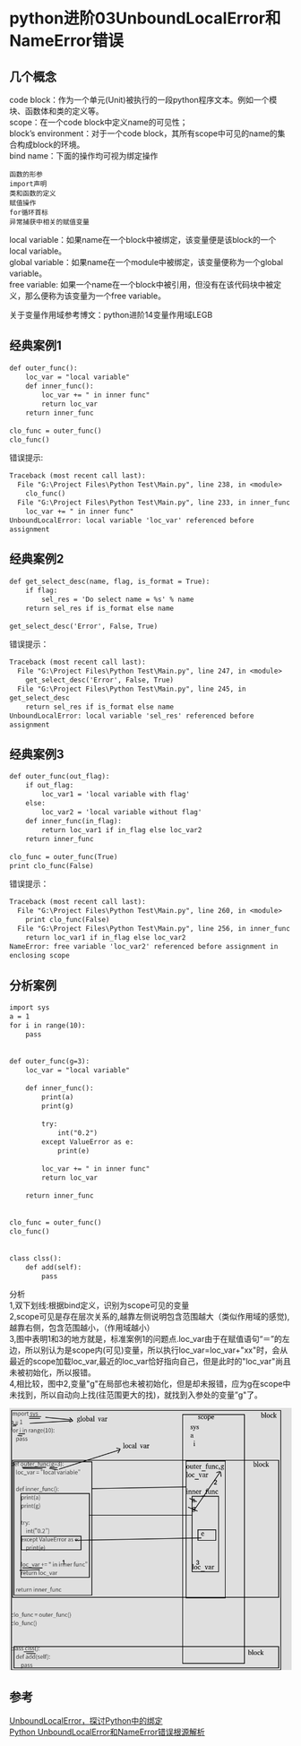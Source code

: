 # python进阶03UnboundLocalError和NameError错误
## 几个概念

code block：作为一个单元(Unit)被执行的一段python程序文本。例如一个模块、函数体和类的定义等。  
scope：在一个code block中定义name的可见性；  
block’s environment：对于一个code block，其所有scope中可见的name的集合构成block的环境。  
bind name：下面的操作均可视为绑定操作  
```
函数的形参
import声明
类和函数的定义
赋值操作
for循环首标
异常捕获中相关的赋值变量
```
local variable：如果name在一个block中被绑定，该变量便是该block的一个local variable。  
global variable：如果name在一个module中被绑定，该变量便称为一个global variable。  
free variable: 如果一个name在一个block中被引用，但没有在该代码块中被定义，那么便称为该变量为一个free variable。  

关于变量作用域参考博文：python进阶14变量作用域LEGB  

## 经典案例1
```
def outer_func():
    loc_var = "local variable"
    def inner_func():
        loc_var += " in inner func"
        return loc_var
    return inner_func

clo_func = outer_func()
clo_func()
```

错误提示:  
```
Traceback (most recent call last):
  File "G:\Project Files\Python Test\Main.py", line 238, in <module>
    clo_func()
  File "G:\Project Files\Python Test\Main.py", line 233, in inner_func
    loc_var += " in inner func"
UnboundLocalError: local variable 'loc_var' referenced before assignment
```
## 经典案例2
```
def get_select_desc(name, flag, is_format = True):
    if flag:
        sel_res = 'Do select name = %s' % name
    return sel_res if is_format else name

get_select_desc('Error', False, True)
```
错误提示：  
```
Traceback (most recent call last):
  File "G:\Project Files\Python Test\Main.py", line 247, in <module>
    get_select_desc('Error', False, True)
  File "G:\Project Files\Python Test\Main.py", line 245, in get_select_desc
    return sel_res if is_format else name
UnboundLocalError: local variable 'sel_res' referenced before assignment
```
## 经典案例3
```
def outer_func(out_flag):
    if out_flag:
        loc_var1 = 'local variable with flag'
    else:
        loc_var2 = 'local variable without flag'
    def inner_func(in_flag):
        return loc_var1 if in_flag else loc_var2
    return inner_func

clo_func = outer_func(True)
print clo_func(False)
```
错误提示：  
```
Traceback (most recent call last):
  File "G:\Project Files\Python Test\Main.py", line 260, in <module>
    print clo_func(False)
  File "G:\Project Files\Python Test\Main.py", line 256, in inner_func
    return loc_var1 if in_flag else loc_var2
NameError: free variable 'loc_var2' referenced before assignment in enclosing scope
```

## 分析案例
```
import sys
a = 1
for i in range(10):
    pass


def outer_func(g=3):
    loc_var = "local variable"

    def inner_func():
        print(a)
        print(g)

        try:
            int("0.2")
        except ValueError as e:
            print(e)

        loc_var += " in inner func"
        return loc_var

    return inner_func


clo_func = outer_func()
clo_func()


class clss():
    def add(self):
        pass
```

分析  
1,双下划线:根据bind定义，识别为scope可见的变量  
2,scope可见是存在层次关系的,越靠左侧说明包含范围越大（类似作用域的感觉),越靠右侧，包含范围越小，（作用域越小）  
3,图中表明1和3的地方就是，标准案例1的问题点.loc_var由于在赋值语句“＝”的左边，所以别认为是scope内(可见)变量，所以执行loc_var=loc_var+"xx"时，会从最近的scope加载loc_var,最近的loc_var恰好指向自己，但是此时的"loc_var"尚且未被初始化，所以报错。  
4,相比较，图中2,变量"g"在局部也未被初始化，但是却未报错，应为g在scope中未找到，所以自动向上找(往范围更大的找)，就找到入参处的变量”g"了。  
  

![](_v_images/20200513231942911_1164903850.png)  

## 参考
[UnboundLocalError，探讨Python中的绑定](https://www.cnblogs.com/friedCoder/p/12571983.html)  
[Python UnboundLocalError和NameError错误根源解析](https://www.cnblogs.com/yssjun/p/9873689.html)  
